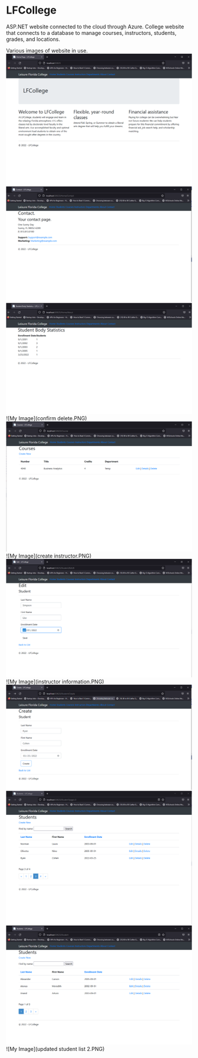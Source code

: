 # LFCollege
ASP.NET website connected to the cloud through Azure.
 College website that connects to a database to manage courses, instructors, students, grades, and locations.

Various images of website in use.
![My Image](1.PNG)
![My Image](2.PNG)
![My Image](3.PNG)
![My Image](confirm delete.PNG)
![My Image](courses.PNG)
![My Image](create instructor.PNG)
![My Image](editstudent.PNG)
![My Image](instructor information.PNG)
![My Image](newstudent.PNG)
![My Image](studentlistupdated.PNG)
![My Image](students.PNG)
![My Image](updated student list 2.PNG)
